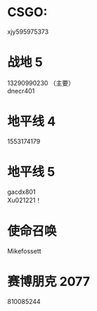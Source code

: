 # CSGO:  
xjy595975373  
# 战地 5  
13290990230 （主要）  
dnecr401  
# 地平线 4  
1553174179  
# 地平线 5  
gacdx801  
Xu021221！  
# 使命召唤  
Mikefossett  
# 赛博朋克 2077  
810085244
